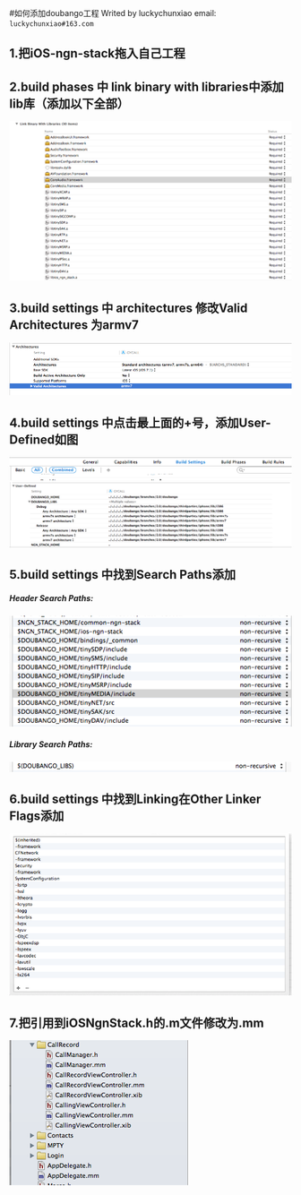 #如何添加doubango工程
Writed by luckychunxiao email: `luckychunxiao#163.com`
## 1.把iOS-ngn-stack拖入自己工程
## 2.build phases 中 link binary with libraries中添加lib库（添加以下全部）
![doubango_blog_2](images/doubango_b_2.png)
## 3.build settings 中 architectures 修改Valid Architectures 为armv7
![doubango_blog_3](images/doubango_b_3.png)
## 4.build settings 中点击最上面的+号，添加User-Defined如图
![doubango_blog_4_1](images/doubango_b_4_1.png)
![doubango_blog_4_2](images/doubango_b_4_2.png)
## 5.build settings 中找到Search Paths添加

##### Header Search Paths:

![doubango_blog_5](images/doubango_b_5.png)

##### Library Search Paths:

![doubango_blog_5_1](images/doubango_b_5_2.png)

## 6.build settings 中找到Linking在Other Linker Flags添加
![doubango_blog_6](images/doubango_b_6.png)
## 7.把引用到iOSNgnStack.h的.m文件修改为.mm
![doubango_blog_7](images/doubango_b_7.png)



